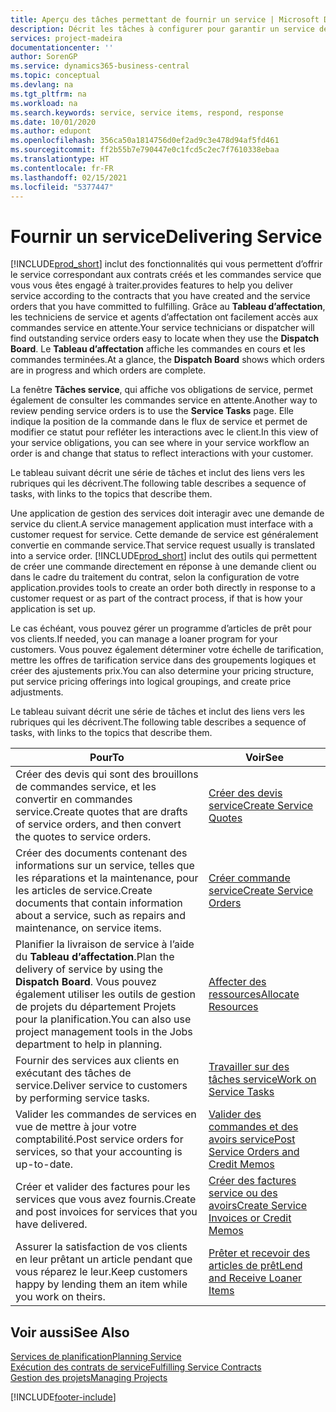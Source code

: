 ```yaml
---
title: Aperçu des tâches permettant de fournir un service | Microsoft Docs
description: Décrit les tâches à configurer pour garantir un service de qualité et respecter les engagement vis-à-vis des clients.
services: project-madeira
documentationcenter: ''
author: SorenGP
ms.service: dynamics365-business-central
ms.topic: conceptual
ms.devlang: na
ms.tgt_pltfrm: na
ms.workload: na
ms.search.keywords: service, service items, respond, response
ms.date: 10/01/2020
ms.author: edupont
ms.openlocfilehash: 356ca50a1814756d0ef2ad9c3e478d94af5fd461
ms.sourcegitcommit: ff2b55b7e790447e0c1fcd5c2ec7f7610338ebaa
ms.translationtype: HT
ms.contentlocale: fr-FR
ms.lasthandoff: 02/15/2021
ms.locfileid: "5377447"
---
```

# <a name="delivering-service"></a><span data-ttu-id="ef27f-103">Fournir un service</span><span class="sxs-lookup"><span data-stu-id="ef27f-103">Delivering Service</span></span>
[!INCLUDE[prod_short](includes/prod_short.md)] <span data-ttu-id="ef27f-104">inclut des fonctionnalités qui vous permettent d’offrir le service correspondant aux contrats créés et les commandes service que vous vous êtes engagé à traiter.</span><span class="sxs-lookup"><span data-stu-id="ef27f-104">provides features to help you deliver service according to the contracts that you have created and the service orders that you have committed to fulfilling.</span></span> <span data-ttu-id="ef27f-105">Grâce au **Tableau d’affectation**, les techniciens de service et agents d’affectation ont facilement accès aux commandes service en attente.</span><span class="sxs-lookup"><span data-stu-id="ef27f-105">Your service technicians or dispatcher will find outstanding service orders easy to locate when they use the **Dispatch Board**.</span></span> <span data-ttu-id="ef27f-106">Le **Tableau d’affectation** affiche les commandes en cours et les commandes terminées.</span><span class="sxs-lookup"><span data-stu-id="ef27f-106">At a glance, the **Dispatch Board** shows which orders are in progress and which orders are complete.</span></span>  
  
<span data-ttu-id="ef27f-107">La fenêtre **Tâches service**, qui affiche vos obligations de service, permet également de consulter les commandes service en attente.</span><span class="sxs-lookup"><span data-stu-id="ef27f-107">Another way to review pending service orders is to use the **Service Tasks** page.</span></span> <span data-ttu-id="ef27f-108">Elle indique la position de la commande dans le flux de service et permet de modifier ce statut pour refléter les interactions avec le client.</span><span class="sxs-lookup"><span data-stu-id="ef27f-108">In this view of your service obligations, you can see where in your service workflow an order is and change that status to reflect interactions with your customer.</span></span>  
  
<span data-ttu-id="ef27f-109">Le tableau suivant décrit une série de tâches et inclut des liens vers les rubriques qui les décrivent.</span><span class="sxs-lookup"><span data-stu-id="ef27f-109">The following table describes a sequence of tasks, with links to the topics that describe them.</span></span>   

<span data-ttu-id="ef27f-110">Une application de gestion des services doit interagir avec une demande de service du client.</span><span class="sxs-lookup"><span data-stu-id="ef27f-110">A service management application must interface with a customer request for service.</span></span> <span data-ttu-id="ef27f-111">Cette demande de service est généralement convertie en commande service.</span><span class="sxs-lookup"><span data-stu-id="ef27f-111">That service request usually is translated into a service order.</span></span> [!INCLUDE[prod_short](includes/prod_short.md)] <span data-ttu-id="ef27f-112">inclut des outils qui permettent de créer une commande directement en réponse à une demande client ou dans le cadre du traitement du contrat, selon la configuration de votre application.</span><span class="sxs-lookup"><span data-stu-id="ef27f-112">provides tools to create an order both directly in response to a customer request or as part of the contract process, if that is how your application is set up.</span></span>  
  
<span data-ttu-id="ef27f-113">Le cas échéant, vous pouvez gérer un programme d’articles de prêt pour vos clients.</span><span class="sxs-lookup"><span data-stu-id="ef27f-113">If needed, you can manage a loaner program for your customers.</span></span> <span data-ttu-id="ef27f-114">Vous pouvez également déterminer votre échelle de tarification, mettre les offres de tarification service dans des groupements logiques et créer des ajustements prix.</span><span class="sxs-lookup"><span data-stu-id="ef27f-114">You can also determine your pricing structure, put service pricing offerings into logical groupings, and create price adjustments.</span></span>  
  
<span data-ttu-id="ef27f-115">Le tableau suivant décrit une série de tâches et inclut des liens vers les rubriques qui les décrivent.</span><span class="sxs-lookup"><span data-stu-id="ef27f-115">The following table describes a sequence of tasks, with links to the topics that describe them.</span></span>   
  
|<span data-ttu-id="ef27f-116">**Pour**</span><span class="sxs-lookup"><span data-stu-id="ef27f-116">**To**</span></span>|<span data-ttu-id="ef27f-117">**Voir**</span><span class="sxs-lookup"><span data-stu-id="ef27f-117">**See**</span></span>|  
|------------|-------------|  
|<span data-ttu-id="ef27f-118">Créer des devis qui sont des brouillons de commandes service, et les convertir en commandes service.</span><span class="sxs-lookup"><span data-stu-id="ef27f-118">Create quotes that are drafts of service orders, and then convert the quotes to service orders.</span></span>|[<span data-ttu-id="ef27f-119">Créer des devis service</span><span class="sxs-lookup"><span data-stu-id="ef27f-119">Create Service Quotes</span></span>](service-how-to-create-service-quotes.md)|
|<span data-ttu-id="ef27f-120">Créer des documents contenant des informations sur un service, telles que les réparations et la maintenance, pour les articles de service.</span><span class="sxs-lookup"><span data-stu-id="ef27f-120">Create documents that contain information about a service, such as repairs and maintenance, on service items.</span></span>|[<span data-ttu-id="ef27f-121">Créer commande service</span><span class="sxs-lookup"><span data-stu-id="ef27f-121">Create Service Orders</span></span>](service-how-to-create-service-orders.md)|
|<span data-ttu-id="ef27f-122">Planifier la livraison de service à l’aide du **Tableau d’affectation**.</span><span class="sxs-lookup"><span data-stu-id="ef27f-122">Plan the delivery of service by using the **Dispatch Board**.</span></span> <span data-ttu-id="ef27f-123">Vous pouvez également utiliser les outils de gestion de projets du département Projets pour la planification.</span><span class="sxs-lookup"><span data-stu-id="ef27f-123">You can also use project management tools in the Jobs department to help in planning.</span></span>|[<span data-ttu-id="ef27f-124">Affecter des ressources</span><span class="sxs-lookup"><span data-stu-id="ef27f-124">Allocate Resources</span></span>](service-how-to-allocate-resources.md)|  
|<span data-ttu-id="ef27f-125">Fournir des services aux clients en exécutant des tâches de service.</span><span class="sxs-lookup"><span data-stu-id="ef27f-125">Deliver service to customers by performing service tasks.</span></span>|[<span data-ttu-id="ef27f-126">Travailler sur des tâches service</span><span class="sxs-lookup"><span data-stu-id="ef27f-126">Work on Service Tasks</span></span>](service-how-to-work-on-service-tasks.md)|  
|<span data-ttu-id="ef27f-127">Valider les commandes de services en vue de mettre à jour votre comptabilité.</span><span class="sxs-lookup"><span data-stu-id="ef27f-127">Post service orders for services, so that your accounting is up-to-date.</span></span>|[<span data-ttu-id="ef27f-128">Valider des commandes et des avoirs service</span><span class="sxs-lookup"><span data-stu-id="ef27f-128">Post Service Orders and Credit Memos</span></span>](service-how-to-post-service-orders.md)|  
|<span data-ttu-id="ef27f-129">Créer et valider des factures pour les services que vous avez fournis.</span><span class="sxs-lookup"><span data-stu-id="ef27f-129">Create and post invoices for services that you have delivered.</span></span>|[<span data-ttu-id="ef27f-130">Créer des factures service ou des avoirs</span><span class="sxs-lookup"><span data-stu-id="ef27f-130">Create Service Invoices or Credit Memos</span></span>](service-how-create-invoices.md)|  
|<span data-ttu-id="ef27f-131">Assurer la satisfaction de vos clients en leur prêtant un article pendant que vous réparez le leur.</span><span class="sxs-lookup"><span data-stu-id="ef27f-131">Keep customers happy by lending them an item while you work on theirs.</span></span>| [<span data-ttu-id="ef27f-132">Prêter et recevoir des articles de prêt</span><span class="sxs-lookup"><span data-stu-id="ef27f-132">Lend and Receive Loaner Items</span></span>](service-how-to-lend-receive-loaners.md)|
  
## <a name="see-also"></a><span data-ttu-id="ef27f-133">Voir aussi</span><span class="sxs-lookup"><span data-stu-id="ef27f-133">See Also</span></span>  
[<span data-ttu-id="ef27f-134">Services de planification</span><span class="sxs-lookup"><span data-stu-id="ef27f-134">Planning Service</span></span>](service-plan-service.md)  
[<span data-ttu-id="ef27f-135">Exécution des contrats de service</span><span class="sxs-lookup"><span data-stu-id="ef27f-135">Fulfilling Service Contracts</span></span>](service-fulfill-service-contracts.md)  
[<span data-ttu-id="ef27f-136">Gestion des projets</span><span class="sxs-lookup"><span data-stu-id="ef27f-136">Managing Projects</span></span>](projects-manage-projects.md)  


[!INCLUDE[footer-include](includes/footer-banner.md)]